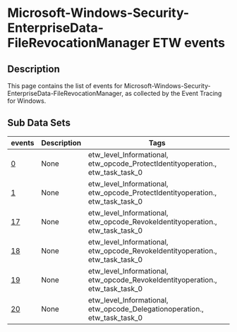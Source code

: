 # Microsoft-Windows-Security-EnterpriseData-FileRevocationManager ETW events

## Description
This page contains the list of events for Microsoft-Windows-Security-EnterpriseData-FileRevocationManager, as collected by the Event Tracing for Windows.

## Sub Data Sets
|events|Description|Tags|
|---|---|---|
|[0](events/event-0.md)|None|etw_level_Informational, etw_opcode_ProtectIdentityoperation., etw_task_task_0|
|[1](events/event-1.md)|None|etw_level_Informational, etw_opcode_ProtectIdentityoperation., etw_task_task_0|
|[17](events/event-17.md)|None|etw_level_Informational, etw_opcode_RevokeIdentityoperation., etw_task_task_0|
|[18](events/event-18.md)|None|etw_level_Informational, etw_opcode_RevokeIdentityoperation., etw_task_task_0|
|[19](events/event-19.md)|None|etw_level_Informational, etw_opcode_RevokeIdentityoperation., etw_task_task_0|
|[20](events/event-20.md)|None|etw_level_Informational, etw_opcode_Delegationoperation., etw_task_task_0|
